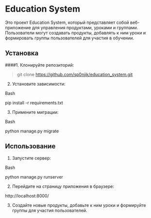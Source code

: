 # Education System

Это проект Education System, который представляет собой веб-приложение для управления продуктами, уроками и группами. Пользователи могут создавать продукты, добавлять к ним уроки и формировать группы пользователей для участия в обучении.

## Установка

####1. Клонируйте репозиторий:

>git clone https://github.com/sp0njik/education_system.git

2. Установите зависимости:

Bash

pip install -r requirements.txt

3. Примените миграции:

Bash

python manage.py migrate

## Использование

1. Запустите сервер:

Bash

python manage.py runserver

2. Перейдите на страницу приложения в браузере:

http://localhost:8000/

3. Создайте новые продукты, добавьте к ним уроки и формируйте группы для участия пользователей.

